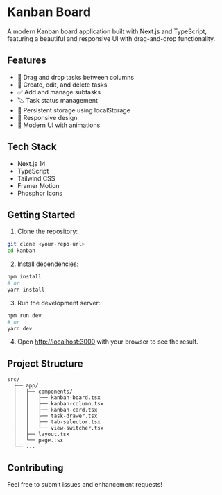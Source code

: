 # Kanban Board

A modern Kanban board application built with Next.js and TypeScript, featuring a beautiful and responsive UI with drag-and-drop functionality.

## Features

- 🎯 Drag and drop tasks between columns
- 📝 Create, edit, and delete tasks
- ✅ Add and manage subtasks
- 🏷️ Task status management
- 💾 Persistent storage using localStorage
- 📱 Responsive design
- 🎨 Modern UI with animations

## Tech Stack

- Next.js 14
- TypeScript
- Tailwind CSS
- Framer Motion
- Phosphor Icons

## Getting Started

1. Clone the repository:
```bash
git clone <your-repo-url>
cd kanban
```

2. Install dependencies:
```bash
npm install
# or
yarn install
```

3. Run the development server:
```bash
npm run dev
# or
yarn dev
```

4. Open [http://localhost:3000](http://localhost:3000) with your browser to see the result.

## Project Structure

```
src/
  ├── app/
  │   ├── components/
  │   │   ├── kanban-board.tsx
  │   │   ├── kanban-column.tsx
  │   │   ├── kanban-card.tsx
  │   │   ├── task-drawer.tsx
  │   │   ├── tab-selector.tsx
  │   │   └── view-switcher.tsx
  │   ├── layout.tsx
  │   └── page.tsx
  └── ...
```

## Contributing

Feel free to submit issues and enhancement requests!
